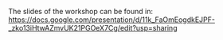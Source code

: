 The slides of the workshop can be found in:
https://docs.google.com/presentation/d/11k_FaOmEogdkEJPF-_zko13iHtwAZmvUK21PGOeX7Cg/edit?usp=sharing

